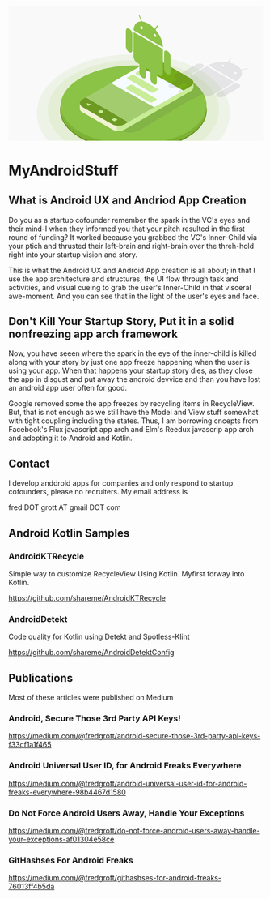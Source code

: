 ![android dev](2_web_1x.jpg)

# MyAndroidStuff


## What is Android UX and Andriod App Creation

Do you as a startup cofounder remember the spark in the VC's eyes and their mind-I when they informed you that your pitch resulted in the first round of funding? It worked because you grabbed the VC's Inner-Child via your ptich and thrusted their left-brain and right-brain over the threh-hold right into your startup vision and story.

This is what the Android UX and Android App creation is all about; in that I use the app architecture and structures, the UI flow through task and activities, and visual cueing to grab the user's Inner-Child in that visceral awe-moment. And you can see that in the light of the user's eyes and face.


## Don't Kill Your Startup Story, Put it in a solid nonfreezing app arch framework

Now, you have seeen where the spark in the eye of the inner-child is killed along with your story by just one app freeze happening when the user is using your app. When that happens your startup story dies, as they close the app in disgust and put away the android devvice and than you have lost an android app user often for good.

Google removed some the app freezes by recycling items in RecycleView. But, that is not enough as we still have the Model and View stuff somewhat with tight coupling including the states. Thus, I am borrowing cncepts from Facebook's Flux javascript app arch and Elm's Reedux javascrip app arch and adopting it to Android and Kotlin.





## Contact

I develop anddroid apps for companies and only respond to startup cofounders, please no recruiters. My email address is

fred DOT grott AT gmail DOT com



## Android Kotlin Samples

### AndroidKTRecycle

Simple way to customize RecycleView Using Kotlin. Myfirst forway into Kotlin.

https://github.com/shareme/AndroidKTRecycle

### AndroidDetekt

Code quality for Kotlin using Detekt and Spotless-Klint

https://github.com/shareme/AndroidDetektConfig

## Publications

Most of these articles were published on Medium

### Android, Secure Those 3rd Party API Keys!

https://medium.com/@fredgrott/android-secure-those-3rd-party-api-keys-f33cf1a1f465

### Android Universal User ID, for Android Freaks Everywhere

https://medium.com/@fredgrott/android-universal-user-id-for-android-freaks-everywhere-98b4467d1580

### Do Not Force Android Users Away, Handle Your Exceptions

https://medium.com/@fredgrott/do-not-force-android-users-away-handle-your-exceptions-af01304e58ce

### GitHashses For Android Freaks

https://medium.com/@fredgrott/githashses-for-android-freaks-76013ff4b5da
